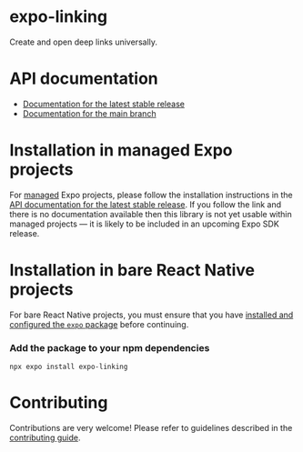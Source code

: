 # expo-linking

Create and open deep links universally.

# API documentation

- [Documentation for the latest stable release](https://docs.expo.dev/versions/latest/sdk/linking/)
- [Documentation for the main branch](https://docs.expo.dev/versions/unversioned/sdk/linking/)

# Installation in managed Expo projects

For [managed](https://docs.expo.dev/archive/managed-vs-bare/) Expo projects, please follow the installation instructions in the [API documentation for the latest stable release](https://docs.expo.dev/versions/latest/sdk/linking/). If you follow the link and there is no documentation available then this library is not yet usable within managed projects &mdash; it is likely to be included in an upcoming Expo SDK release.

# Installation in bare React Native projects

For bare React Native projects, you must ensure that you have [installed and configured the `expo` package](https://docs.expo.dev/bare/installing-expo-modules/) before continuing.

### Add the package to your npm dependencies

```
npx expo install expo-linking
```

# Contributing

Contributions are very welcome! Please refer to guidelines described in the [contributing guide](https://github.com/expo/expo#contributing).
